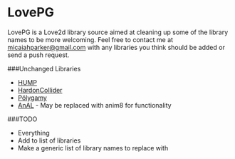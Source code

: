 # LovePG

LovePG is a Love2d library source aimed at cleaning up some of the library names to be more welcoming. Feel free to contact me at [micaiahparker@gmail.com](mailto:micaiahparker@gmail.com) with any libraries you think should be added or send a push request.

###Unchanged Libraries

- [HUMP](https://github.com/vrld/hump)
- [HardonCollider](https://github.com/vrld/HardonCollider)
- [Pölygamy](http://www.love2d.org/wiki/P%C3%B6lygamy)
- [AnAL](http://www.love2d.org/wiki/AnAL) - May be replaced with anim8 for functionality

###TODO

- Everything
- Add to list of libraries
- Make a generic list of library names to replace with